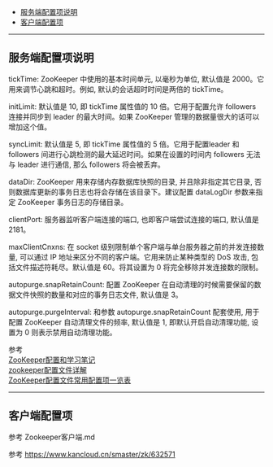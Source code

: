 - [服务端配置项说明](#服务端配置项说明)
- [客户端配置项](#客户端配置项)

---------------------------------------------------------------------------------------------------------------------  
## 服务端配置项说明

tickTime: ZooKeeper 中使用的基本时间单元, 以毫秒为单位, 默认值是 2000。它用来调节心跳和超时。例如, 默认的会话超时时间是两倍的 tickTime。

initLimit: 默认值是 10, 即 tickTime 属性值的 10 倍。它用于配置允许 followers 连接并同步到 leader 的最大时间。如果 ZooKeeper 管理的数据量很大的话可以增加这个值。

syncLimit: 默认值是 5, 即 tickTime 属性值的 5 倍。它用于配置leader 和 followers 间进行心跳检测的最大延迟时间。如果在设置的时间内 followers 无法与 leader 进行通信, 那么 followers 将会被丢弃。

dataDir: ZooKeeper 用来存储内存数据库快照的目录, 并且除非指定其它目录, 否则数据库更新的事务日志也将会存储在该目录下。建议配置 dataLogDir 参数来指定 ZooKeeper 事务日志的存储目录。

clientPort: 服务器监听客户端连接的端口, 也即客户端尝试连接的端口, 默认值是 2181。

maxClientCnxns: 在 socket 级别限制单个客户端与单台服务器之前的并发连接数量, 可以通过 IP 地址来区分不同的客户端。它用来防止某种类型的 DoS 攻击, 包括文件描述符耗尽。默认值是 60。将其设置为 0 将完全移除并发连接数的限制。

autopurge.snapRetainCount: 配置 ZooKeeper 在自动清理的时候需要保留的数据文件快照的数量和对应的事务日志文件, 默认值是 3。

autopurge.purgeInterval: 和参数 autopurge.snapRetainCount 配套使用, 用于配置 ZooKeeper 自动清理文件的频率, 默认值是 1, 即默认开启自动清理功能, 设置为 0 则表示禁用自动清理功能。



参考  
[ZooKeeper配置和学习笔记](https://www.jianshu.com/p/5e012efb2d82)  
[zookeeper配置文件详解](https://www.cnblogs.com/linjiqin/archive/2013/03/16/2963439.html)  
[ZooKeeper配置文件常用配置项一览表](https://www.cnblogs.com/easonjim/p/7483880.html)  

---------------------------------------------------------------------------------------------------------------------  
## 客户端配置项


参考
Zookeeper客户端.md


参考
https://www.kancloud.cn/smaster/zk/632571

